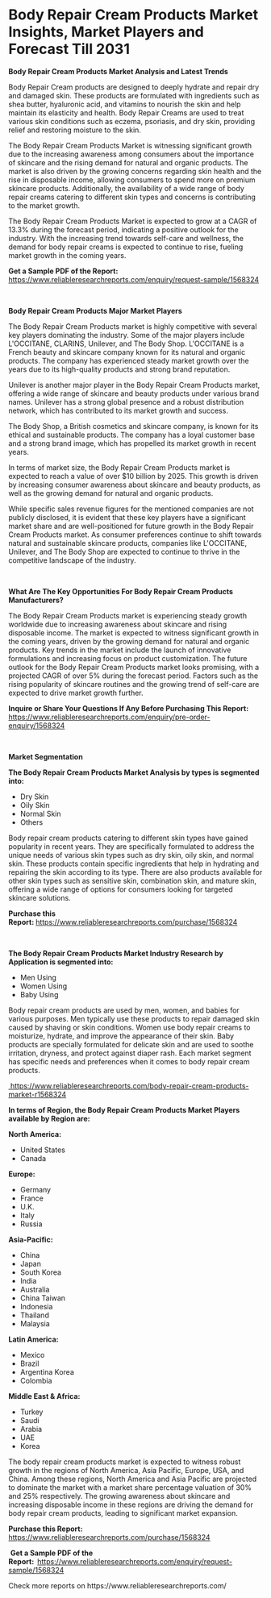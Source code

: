 <p><h1>Body Repair Cream Products Market Insights, Market Players and Forecast Till 2031</h1></p><p><strong>Body Repair Cream Products Market Analysis and Latest Trends</strong></p>
<p><p>Body Repair Cream products are designed to deeply hydrate and repair dry and damaged skin. These products are formulated with ingredients such as shea butter, hyaluronic acid, and vitamins to nourish the skin and help maintain its elasticity and health. Body Repair Creams are used to treat various skin conditions such as eczema, psoriasis, and dry skin, providing relief and restoring moisture to the skin.</p><p>The Body Repair Cream Products Market is witnessing significant growth due to the increasing awareness among consumers about the importance of skincare and the rising demand for natural and organic products. The market is also driven by the growing concerns regarding skin health and the rise in disposable income, allowing consumers to spend more on premium skincare products. Additionally, the availability of a wide range of body repair creams catering to different skin types and concerns is contributing to the market growth.</p><p>The Body Repair Cream Products Market is expected to grow at a CAGR of 13.3% during the forecast period, indicating a positive outlook for the industry. With the increasing trend towards self-care and wellness, the demand for body repair creams is expected to continue to rise, fueling market growth in the coming years.</p></p>
<p><strong>Get a Sample PDF of the Report:&nbsp;</strong> <a href="https://www.reliableresearchreports.com/enquiry/request-sample/1568324">https://www.reliableresearchreports.com/enquiry/request-sample/1568324</a></p>
<p>&nbsp;</p>
<p><strong>Body Repair Cream Products Major Market Players</strong></p>
<p><p>The Body Repair Cream Products market is highly competitive with several key players dominating the industry. Some of the major players include L'OCCITANE, CLARINS, Unilever, and The Body Shop. L'OCCITANE is a French beauty and skincare company known for its natural and organic products. The company has experienced steady market growth over the years due to its high-quality products and strong brand reputation.</p><p>Unilever is another major player in the Body Repair Cream Products market, offering a wide range of skincare and beauty products under various brand names. Unilever has a strong global presence and a robust distribution network, which has contributed to its market growth and success.</p><p>The Body Shop, a British cosmetics and skincare company, is known for its ethical and sustainable products. The company has a loyal customer base and a strong brand image, which has propelled its market growth in recent years.</p><p>In terms of market size, the Body Repair Cream Products market is expected to reach a value of over $10 billion by 2025. This growth is driven by increasing consumer awareness about skincare and beauty products, as well as the growing demand for natural and organic products.</p><p>While specific sales revenue figures for the mentioned companies are not publicly disclosed, it is evident that these key players have a significant market share and are well-positioned for future growth in the Body Repair Cream Products market. As consumer preferences continue to shift towards natural and sustainable skincare products, companies like L'OCCITANE, Unilever, and The Body Shop are expected to continue to thrive in the competitive landscape of the industry.</p></p>
<p>&nbsp;</p>
<p><strong>What Are The Key Opportunities For Body Repair Cream Products Manufacturers?</strong></p>
<p><p>The Body Repair Cream Products market is experiencing steady growth worldwide due to increasing awareness about skincare and rising disposable income. The market is expected to witness significant growth in the coming years, driven by the growing demand for natural and organic products. Key trends in the market include the launch of innovative formulations and increasing focus on product customization. The future outlook for the Body Repair Cream Products market looks promising, with a projected CAGR of over 5% during the forecast period. Factors such as the rising popularity of skincare routines and the growing trend of self-care are expected to drive market growth further.</p></p>
<p><strong>Inquire or Share Your Questions If Any Before Purchasing This Report:</strong> <a href="https://www.reliableresearchreports.com/enquiry/pre-order-enquiry/1568324">https://www.reliableresearchreports.com/enquiry/pre-order-enquiry/1568324</a></p>
<p>&nbsp;</p>
<p><strong>Market Segmentation</strong></p>
<p><strong>The Body Repair Cream Products Market Analysis by types is segmented into:</strong></p>
<p><ul><li>Dry Skin</li><li>Oily Skin</li><li>Normal Skin</li><li>Others</li></ul></p>
<p><p>Body repair cream products catering to different skin types have gained popularity in recent years. They are specifically formulated to address the unique needs of various skin types such as dry skin, oily skin, and normal skin. These products contain specific ingredients that help in hydrating and repairing the skin according to its type. There are also products available for other skin types such as sensitive skin, combination skin, and mature skin, offering a wide range of options for consumers looking for targeted skincare solutions.</p></p>
<p><strong>Purchase this Report:&nbsp;</strong><a href="https://www.reliableresearchreports.com/purchase/1568324">https://www.reliableresearchreports.com/purchase/1568324</a></p>
<p>&nbsp;</p>
<p><strong>The Body Repair Cream Products Market Industry Research by Application is segmented into:</strong></p>
<p><ul><li>Men Using</li><li>Women Using</li><li>Baby Using</li></ul></p>
<p><p>Body repair cream products are used by men, women, and babies for various purposes. Men typically use these products to repair damaged skin caused by shaving or skin conditions. Women use body repair creams to moisturize, hydrate, and improve the appearance of their skin. Baby products are specially formulated for delicate skin and are used to soothe irritation, dryness, and protect against diaper rash. Each market segment has specific needs and preferences when it comes to body repair cream products.</p></p>
<p><a href="https://www.reliableresearchreports.com/body-repair-cream-products-market-r1568324">&nbsp;https://www.reliableresearchreports.com/body-repair-cream-products-market-r1568324</a></p>
<p><strong>In terms of Region, the Body Repair Cream Products Market Players available by Region are:</strong></p>
<p>
    <p> <strong> North America: </strong>
        <ul>
            <li>United States</li>
            <li>Canada</li>
        </ul>
        </p> 
    <p> <strong> Europe: </strong>
        <ul>
            <li>Germany</li>
            <li>France</li>
            <li>U.K.</li>
            <li>Italy</li>
            <li>Russia</li>
        </ul>
        </p> 
    <p> <strong> Asia-Pacific: </strong>
        <ul>
            <li>China</li>
            <li>Japan</li>
            <li>South Korea</li>
            <li>India</li>
            <li>Australia</li>
            <li>China Taiwan</li>
            <li>Indonesia</li>
            <li>Thailand</li>
            <li>Malaysia</li>
        </ul>
        </p> 
    <p> <strong> Latin America: </strong>
        <ul>
            <li>Mexico</li>
            <li>Brazil</li>
            <li>Argentina Korea</li>
            <li>Colombia</li>
        </ul>
        </p> 
    <p> <strong> Middle East & Africa: </strong>
        <ul>
            <li>Turkey</li>
            <li>Saudi</li>
            <li>Arabia</li>
            <li>UAE</li>
            <li>Korea</li>
        </ul>
    </p>
    </p>
<p><p>The body repair cream products market is expected to witness robust growth in the regions of North America, Asia Pacific, Europe, USA, and China. Among these regions, North America and Asia Pacific are projected to dominate the market with a market share percentage valuation of 30% and 25% respectively. The growing awareness about skincare and increasing disposable income in these regions are driving the demand for body repair cream products, leading to significant market expansion.</p></p>
<p><strong>Purchase this Report: </strong><a href="https://www.reliableresearchreports.com/purchase/1568324">https://www.reliableresearchreports.com/purchase/1568324</a></p>
<p>&nbsp;<strong>Get a Sample PDF of the Report:&nbsp;&nbsp;</strong><a href="https://www.reliableresearchreports.com/enquiry/request-sample/1568324">https://www.reliableresearchreports.com/enquiry/request-sample/1568324</a></p>
<p><strong></strong></p>
<p>Check more reports on https://www.reliableresearchreports.com/</p>